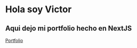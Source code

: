 # Hola soy Victor
## Aqui dejo mi portfolio hecho en NextJS
[Portfolio](https://portfolio-next-app-indol.vercel.app/)

